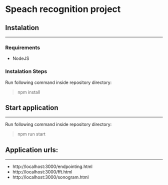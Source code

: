 # Speach recognition project

## Instalation
---

### Requirements

- NodeJS

### Instalation Steps

Run following command inside repository directory:
>npm install

## Start application
---

Run following command inside repository directory:
>npm run start

## Application urls:
---

- http://localhost:3000/endpointing.html
- http://localhost:3000/fft.html
- http://localhost:3000/sonogram.html